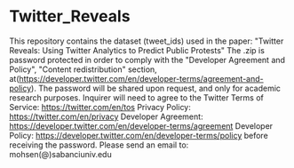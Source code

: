 # Twitter_Reveals
This repository contains the dataset (tweet_ids) used in the paper: "Twitter Reveals: Using Twitter Analytics to Predict Public Protests"
The .zip is password protected in order to comply with the "Developer Agreement and Policy", "Content redistribution" section, at(https://developer.twitter.com/en/developer-terms/agreement-and-policy).
The password will be shared upon request, and only for academic research purposes. Inquirer will need to agree to the Twitter
Terms of Service: https://twitter.com/en/tos
Privacy Policy: https://twitter.com/en/privacy
Developer Agreement: https://developer.twitter.com/en/developer-terms/agreement
Developer Policy: https://developer.twitter.com/en/developer-terms/policy
before receiving the password.
Please send an email to: mohsen(@)sabanciuniv.edu
